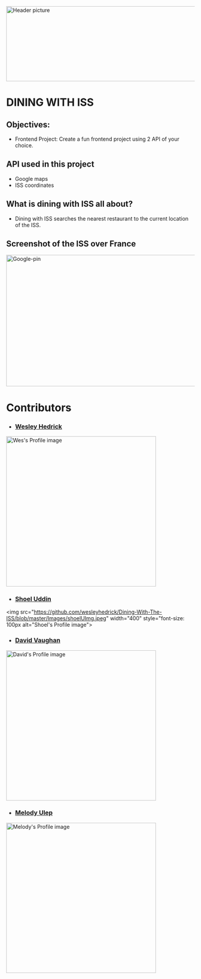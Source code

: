 
<img src="https://github.com/wesleyhedrick/Dining-With-The-ISS/blob/master/Images/readme.jpg" width="800" height="200" alt="Header picture" />


# DINING WITH ISS

## Objectives:

-   Frontend Project: Create a fun frontend project using 2 API of your choice.

## API used in this project

-   Google maps
-   ISS coordinates

## What is dining with ISS all about?

-   Dining with ISS searches the nearest restaurant to the current location of the ISS.

## Screenshot of the ISS over France

<img src="https://github.com/mculep/Dining-With-The-ISS/blob/master/Images/google-pin.png" width="800" height="350" alt="Google-pin" />

# Contributors

- ### <a href="https://github.com/wesleyhedrick">Wesley Hedrick</a>
<img src="https://github.com/wesleyhedrick/Dining-With-The-ISS/blob/master/Images/wesHImg.jpeg" width="400" alt="Wes's Profile image">


- ### <a href="https://github.com/shoel-uddin">Shoel Uddin</a> 
<img src="https://github.com/wesleyhedrick/Dining-With-The-ISS/blob/master/Images/shoelUImg.jpeg" width="400" style="font-size: 100px alt="Shoel's Profile image">


- ### <a href="https://github.com/davidvaughan86">David Vaughan</a> 
<img src="https://github.com/wesleyhedrick/Dining-With-The-ISS/blob/master/Images/davidVImg.jpeg" width="400" alt="David's Profile image">


- ### <a href="https://github.com/mculep">Melody Ulep</a> 
 <img src="https://github.com/wesleyhedrick/Dining-With-The-ISS/blob/master/Images/melodyUImg.jpeg" width="400" alt="Melody's Profile image">
